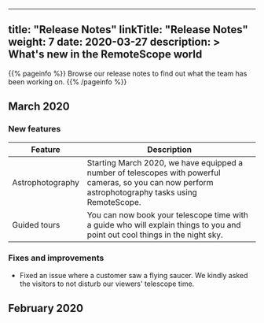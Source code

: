 
---
title: "Release Notes"
linkTitle: "Release Notes"
weight: 7
date: 2020-03-27
description: >
  What's new in the RemoteScope world
---

{{% pageinfo %}}
Browse our release notes to find out what the team has been working on.
{{% /pageinfo %}}

## March 2020

### New features

| Feature            | Description    |
|-------------------|-----------------|
| Astrophotography   | Starting March 2020, we have equipped a number of telescopes with powerful cameras, so you can now perform astrophotography tasks using RemoteScope.        |
| Guided tours       | You can now book your telescope time with a guide who will explain things to you and point out cool things in the night sky.  |

### Fixes and improvements

* Fixed an issue where a customer saw a flying saucer. We kindly asked the visitors to not disturb our viewers' telescope time. 

## February 2020
